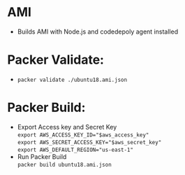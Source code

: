 # AMI
- Builds AMI with Node.js and codedepoly agent installed
# Packer Validate:
- `packer validate ./ubuntu18.ami.json`
# Packer Build:
- Export Access key and Secret Key  
 `export AWS_ACCESS_KEY_ID="$aws_access_key"`  
 `export AWS_SECRET_ACCESS_KEY="$aws_secret_key"`  
 `export AWS_DEFAULT_REGION="us-east-1"`  
- Run Packer Build  
 `packer build ubuntu18.ami.json`

